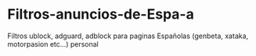 # Filtros-anuncios-de-Espa-a
Filtros ublock, adguard, adblock para paginas Españolas (genbeta, xataka, motorpasion etc...) personal
